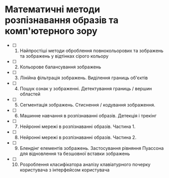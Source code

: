 # Математичні методи розпізнавання образів та комп'ютерного зору

 - [ ] 1. Найпростіші методи оброблення повнокольорових та зображень та зображень у відтінках сірого кольору
 - [ ] 2. Кольорове балансування зображень
 - [ ] 3. Лінійна фільтрація зображень. Виділення границь об'єктів
 - [ ] 4. Пошук ознак у зображенні. Детектування границь / вершин областей
 - [ ] 5. Сегментація зображень. Стиснення / кодування зображення.
 - [ ] 6. Машинне навчання в розпізнаванні образів. Детекція і трекінг
 - [ ] 7. Нейронні мережі в розпізнаванні образів. Частина 1.
 - [ ] 8. Нейронні мережі в розпізнаванні образів. Частина 2.
 - [ ] 9. Блендінг елементів зображень. Застосування рівняння Пуассона для відновлення та безшовної вставки зображень
 - [ ] 10. Розроблення класифікатора аналізу клавіатурного почерку користувача з інтерфейсом користувача